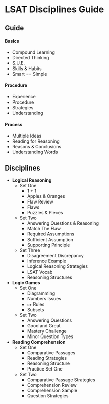 # LSAT Disciplines Guide

## Guide

#### Basics
- Compound Learning
- Directed Thinking
- S.U.E.
- Skills & Habits
- Smart == Simple

#### Procedure
- Experience
- Procedure
- Strategies
- Understanding

#### Process
- Multiple Ideas
- Reading for Reasoning
- Reasons & Conclusions
- Understanding Words

## Disciplines
- **Logical Reasoning**
    - Set One
        - 1 + 1
        - Apples & Oranges
        - Flaw Review
        - Flaws
        - Puzzles & Pieces
    - Set Two
        - Answering Questions & Reasoning
        - Match The Flaw
        - Required Assumptions
        - Sufficient Assumption
        - Supporting Principle
    - Set Three
        - Disagreement Discrepancy
        - Inference Example
        - Logical Reasoning Strategies
        - LSAT Vocab
        - Reasoning Structures
- **Logic Games**
    -  Set One
        - Diagramming
        - Numbers Issues
        - `or` Rules
        - Subsets
    - Set Two
        - Answering Questions
        - Good and Great
        - Mastery Challenge
        - Minor Question Types
- **Reading Comprehension**
    - Set One
        - Comparative Passages
        - Reading Strategies
        - Reasoning Structure
        - Practice Set One
    - Set Two
        - Comparative Passage Strategies
        - Comprehension Review
        - Comprehension Sample
        - Question Strategies


